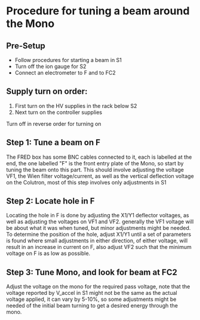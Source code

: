 # Procedure for tuning a beam around the Mono

## Pre-Setup

-  Follow procedures for starting a beam in S1
-  Turn off the ion gauge for S2
-  Connect an electrometer to F and to FC2

## Supply turn on order:

1.  First turn on the HV supplies in the rack below S2
2.  Next turn on the controller supplies

Turn off in reverse order for turning on

## Step 1: Tune a beam on F

The FRED box has some BNC cables connected to it, each is labelled at the end, the one labelled "F" is the front entry plate of the Mono, so start by tuning the beam onto this part. This should involve adjusting the voltage VF1, the Wien filter voltage/current, as well as the vertical deflection voltage on the Colutron, most of this step involves only adjustments in S1

## Step 2: Locate hole in F

Locating the hole in F is done by adjusting the X1/Y1 deflector voltages, as well as adjusting the voltages on VF1 and VF2. generally the VF1 voltage will be about what it was when tuned, but minor adjustments might be needed. To determine the position of the hole, adjust X1/Y1 until a set of parameters is found where small adjustments in either direction, of either voltage, will result in an increase in current on F, also adjust VF2 such that the minimum voltage on F is as low as possible.

## Step 3: Tune Mono, and look for beam at FC2

Adjust the voltage on the mono for the required pass voltage, note that the voltage reported by V_accel in S1 might not be the same as the actual voltage applied, it can vary by 5-10%, so some adjustments might be needed of the initial beam turning to get a desired energy through the mono.